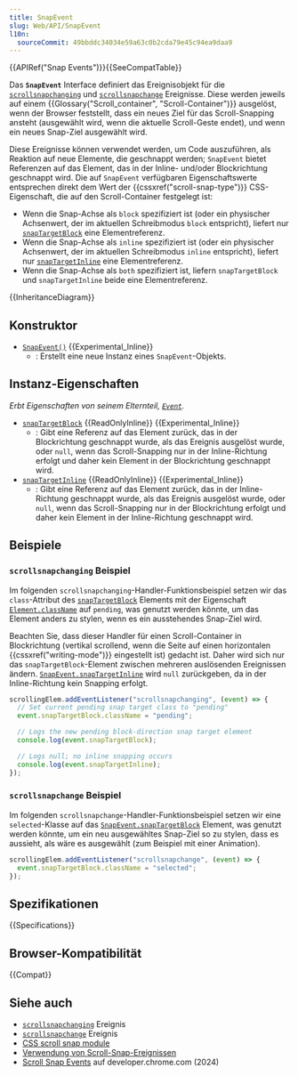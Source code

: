 ```yaml
---
title: SnapEvent
slug: Web/API/SnapEvent
l10n:
  sourceCommit: 49bbddc34034e59a63c0b2cda79e45c94ea9daa9
---
```


{{APIRef("Snap Events")}}{{SeeCompatTable}}

Das **`SnapEvent`** Interface definiert das Ereignisobjekt für die [`scrollsnapchanging`](/de/docs/Web/API/Element/scrollsnapchanging_event) und [`scrollsnapchange`](/de/docs/Web/API/Element/scrollsnapchange_event) Ereignisse. Diese werden jeweils auf einem {{Glossary("Scroll_container", "Scroll-Container")}} ausgelöst, wenn der Browser feststellt, dass ein neues Ziel für das Scroll-Snapping ansteht (ausgewählt wird, wenn die aktuelle Scroll-Geste endet), und wenn ein neues Snap-Ziel ausgewählt wird.

Diese Ereignisse können verwendet werden, um Code auszuführen, als Reaktion auf neue Elemente, die geschnappt werden; `SnapEvent` bietet Referenzen auf das Element, das in der Inline- und/oder Blockrichtung geschnappt wird. Die auf `SnapEvent` verfügbaren Eigenschaftswerte entsprechen direkt dem Wert der {{cssxref("scroll-snap-type")}} CSS-Eigenschaft, die auf den Scroll-Container festgelegt ist:

- Wenn die Snap-Achse als `block` spezifiziert ist (oder ein physischer Achsenwert, der im aktuellen Schreibmodus `block` entspricht), liefert nur [`snapTargetBlock`](/de/docs/Web/API/SnapEvent/snapTargetBlock) eine Elementreferenz.
- Wenn die Snap-Achse als `inline` spezifiziert ist (oder ein physischer Achsenwert, der im aktuellen Schreibmodus `inline` entspricht), liefert nur [`snapTargetInline`](/de/docs/Web/API/SnapEvent/snapTargetInline) eine Elementreferenz.
- Wenn die Snap-Achse als `both` spezifiziert ist, liefern `snapTargetBlock` und `snapTargetInline` beide eine Elementreferenz.

{{InheritanceDiagram}}

## Konstruktor

- [`SnapEvent()`](/de/docs/Web/API/SnapEvent/SnapEvent) {{Experimental_Inline}}
  - : Erstellt eine neue Instanz eines `SnapEvent`-Objekts.

## Instanz-Eigenschaften

_Erbt Eigenschaften von seinem Elternteil, [`Event`](/de/docs/Web/API/Event)._

- [`snapTargetBlock`](/de/docs/Web/API/SnapEvent/snapTargetBlock) {{ReadOnlyInline}} {{Experimental_Inline}}
  - : Gibt eine Referenz auf das Element zurück, das in der Blockrichtung geschnappt wurde, als das Ereignis ausgelöst wurde, oder `null`, wenn das Scroll-Snapping nur in der Inline-Richtung erfolgt und daher kein Element in der Blockrichtung geschnappt wird.
- [`snapTargetInline`](/de/docs/Web/API/SnapEvent/snapTargetInline) {{ReadOnlyInline}} {{Experimental_Inline}}
  - : Gibt eine Referenz auf das Element zurück, das in der Inline-Richtung geschnappt wurde, als das Ereignis ausgelöst wurde, oder `null`, wenn das Scroll-Snapping nur in der Blockrichtung erfolgt und daher kein Element in der Inline-Richtung geschnappt wird.

## Beispiele

### `scrollsnapchanging` Beispiel

Im folgenden `scrollsnapchanging`-Handler-Funktionsbeispiel setzen wir das `class`-Attribut des [`snapTargetBlock`](/de/docs/Web/API/SnapEvent/snapTargetBlock) Elements mit der Eigenschaft [`Element.className`](/de/docs/Web/API/Element/className) auf `pending`, was genutzt werden könnte, um das Element anders zu stylen, wenn es ein ausstehendes Snap-Ziel wird.

Beachten Sie, dass dieser Handler für einen Scroll-Container in Blockrichtung (vertikal scrollend, wenn die Seite auf einen horizontalen {{cssxref("writing-mode")}} eingestellt ist) gedacht ist. Daher wird sich nur das `snapTargetBlock`-Element zwischen mehreren auslösenden Ereignissen ändern. [`SnapEvent.snapTargetInline`](/de/docs/Web/API/SnapEvent/snapTargetInline) wird `null` zurückgeben, da in der Inline-Richtung kein Snapping erfolgt.

```js
scrollingElem.addEventListener("scrollsnapchanging", (event) => {
  // Set current pending snap target class to "pending"
  event.snapTargetBlock.className = "pending";

  // Logs the new pending block-direction snap target element
  console.log(event.snapTargetBlock);

  // Logs null; no inline snapping occurs
  console.log(event.snapTargetInline);
});
```

### `scrollsnapchange` Beispiel

Im folgenden `scrollsnapchange`-Handler-Funktionsbeispiel setzen wir eine `selected`-Klasse auf das [`SnapEvent.snapTargetBlock`](/de/docs/Web/API/SnapEvent/snapTargetBlock) Element, was genutzt werden könnte, um ein neu ausgewähltes Snap-Ziel so zu stylen, dass es aussieht, als wäre es ausgewählt (zum Beispiel mit einer Animation).

```js
scrollingElem.addEventListener("scrollsnapchange", (event) => {
  event.snapTargetBlock.className = "selected";
});
```

## Spezifikationen

{{Specifications}}

## Browser-Kompatibilität

{{Compat}}

## Siehe auch

- [`scrollsnapchanging`](/de/docs/Web/API/Element/scrollsnapchanging_event) Ereignis
- [`scrollsnapchange`](/de/docs/Web/API/Element/scrollsnapchange_event) Ereignis
- [CSS scroll snap module](/de/docs/Web/CSS/CSS_scroll_snap)
- [Verwendung von Scroll-Snap-Ereignissen](/de/docs/Web/CSS/CSS_scroll_snap/Using_scroll_snap_events)
- [Scroll Snap Events](https://developer.chrome.com/blog/scroll-snap-events) auf developer.chrome.com (2024)
